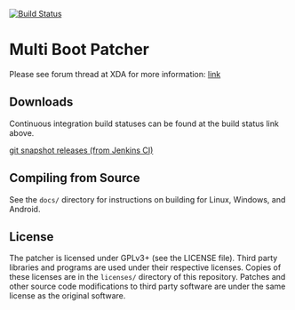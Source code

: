 [![Build Status](https://jenkins.noobdev.io/job/DualBoot_Patcher/badge/icon)](https://jenkins.noobdev.io/job/DualBoot_Patcher/)

Multi Boot Patcher
==================

Please see forum thread at XDA for more information: [link](http://forum.xda-developers.com/showthread.php?t=2447534)

Downloads
---------
Continuous integration build statuses can be found at the build status link above.

[git snapshot releases (from Jenkins CI)](https://snapshots.noobdev.io/)

Compiling from Source
---------------------
See the `docs/` directory for instructions on building for Linux, Windows, and Android.

License
-------
The patcher is licensed under GPLv3+ (see the LICENSE file). Third party libraries and programs are used under their respective licenses. Copies of these licenses are in the `licenses/` directory of this repository. Patches and other source code modifications to third party software are under the same license as the original software.
